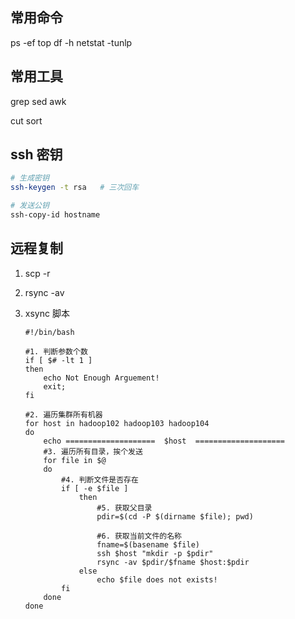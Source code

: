 ## 常用命令

ps -ef
top
df -h
netstat -tunlp

## 常用工具

grep
sed
awk

cut
sort
## ssh 密钥

```bash
# 生成密钥
ssh-keygen -t rsa   # 三次回车

# 发送公钥
ssh-copy-id hostname
```

## 远程复制

1. scp -r 
   
2. rsync -av

3. xsync 脚本

    ```shell
    #!/bin/bash
   
    #1. 判断参数个数
    if [ $# -lt 1 ]
    then
        echo Not Enough Arguement!
        exit;
    fi
   
    #2. 遍历集群所有机器
    for host in hadoop102 hadoop103 hadoop104
    do
        echo ====================  $host  ====================
        #3. 遍历所有目录，挨个发送
        for file in $@
        do
            #4. 判断文件是否存在
            if [ -e $file ]
                then
                    #5. 获取父目录
                    pdir=$(cd -P $(dirname $file); pwd)

                    #6. 获取当前文件的名称
                    fname=$(basename $file)
                    ssh $host "mkdir -p $pdir"
                    rsync -av $pdir/$fname $host:$pdir
                else
                    echo $file does not exists!
            fi
        done
    done
    ```